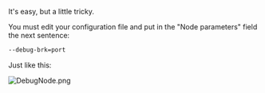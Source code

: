 It's easy, but a little tricky. 

You must edit your configuration file and put in the "Node parameters" field the next sentence:


```bash
--debug-brk=port

```

Just like this:

![DebugNode.png](https://bitbucket.org/repo/KRGkRk/images/1610430647-DebugNode.png)


